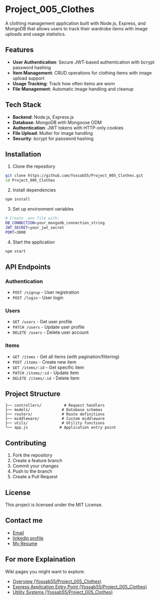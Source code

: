 # Project_005_Clothes

A clothing management application built with Node.js, Express, and MongoDB that allows users to track their wardrobe items with image uploads and usage statistics.

## Features

- **User Authentication**: Secure JWT-based authentication with bcrypt password hashing
- **Item Management**: CRUD operations for clothing items with image upload support
- **Usage Tracking**: Track how often items are worn
- **File Management**: Automatic image handling and cleanup

## Tech Stack

- **Backend**: Node.js, Express.js
- **Database**: MongoDB with Mongoose ODM
- **Authentication**: JWT tokens with HTTP-only cookies
- **File Upload**: Multer for image handling
- **Security**: bcrypt for password hashing

## Installation

1. Clone the repository

```bash
git clone https://github.com/Yossab55/Project_005_Clothes.git
cd Project_005_Clothes
```

2. Install dependencies

```bash
npm install
```

3. Set up environment variables

```bash
# Create .env file with:
DB_CONNECTION=your_mongodb_connection_string
JWT_SECRET=your_jwt_secret
PORT=3000
```

4. Start the application

```bash
npm start
```

## API Endpoints

### Authentication
- `POST /signup` - User registration
- `POST /login` - User login

### Users
- `GET /users` - Get user profile
- `PATCH /users` - Update user profile
- `DELETE /users` - Delete user account

### Items
- `GET /items` - Get all items (with pagination/filtering)
- `POST /items` - Create new item
- `GET /items/:id` - Get specific item
- `PATCH /items/:id` - Update item
- `DELETE /items/:id` - Delete item

## Project Structure

```
├── controllers/          # Request handlers
├── models/              # Database schemas
├── routers/             # Route definitions
├── middleware/          # Custom middleware
├── utils/               # Utility functions
└── app.js              # Application entry point
```

## Contributing

1. Fork the repository
2. Create a feature branch
3. Commit your changes
4. Push to the branch
5. Create a Pull Request

## License

This project is licensed under the MIT License.

## Contact me
- [Email](yossabsamouelwork@gmial.com)
- [linkedin profile](https://www.linkedin.com/in/yossab-samouel-b71353323/)
- [My Resume](https://drive.google.com/drive/folders/1yXkeQxSeFWjaB8p-Hh-uHLh5oWKvAlb_?usp=drive_link)

## For more Explaination
Wiki pages you might want to explore:
- [Overview (Yossab55/Project_005_Clothes)](/wiki/Yossab55/Project_005_Clothes#1)
- [Express Application Entry Point (Yossab55/Project_005_Clothes)](/wiki/Yossab55/Project_005_Clothes#2.1)
- [Utility Systems (Yossab55/Project_005_Clothes)](/wiki/Yossab55/Project_005_Clothes#5)
